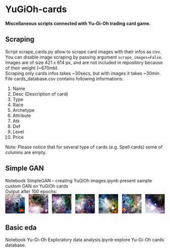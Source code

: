 # YuGiOh-cards
<b>Miscellaneous scripts connected with Yu-Gi-Oh trading card game.</b>

## Scraping
Script scrape_cards.py allow to scrape card images with their infos as csv. \
You can disable image scraping by passing argument ``scrape_images=False``. \
Images are of size 421 x 614 px, and are not included in repository because of their weight (~670mb).\
Scraping only cards infos takes ~30secs, but with images it takes ~30min.  \
File cards_database.csv contains following informations: 
1. Name
2. Desc (Description of card)
3. Type
4. Race
5. Archetype
6. Attribute
7. Atk
8. Def
9. Level
10. Price

Note: Please notice that for several type of cards (e.g. Spell cards) some of columns are empty.

## Simple GAN
Notebook SimpleGAN - creating YuGiOh images.ipynb present sample custom GAN on YuGiOh cards \
Output after 100 epochs: \
<img src="1gen100epoch.png">

## Basic eda
Notebook Yu-Gi-Oh Exploratory data analysis.ipynb explore Yu-Gi-Oh cards database.
